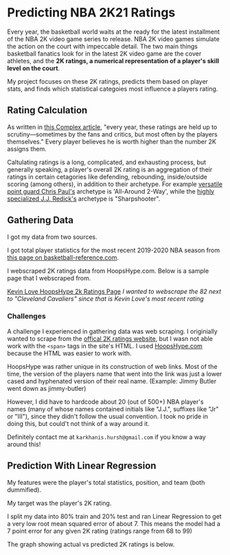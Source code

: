 # Predicting NBA 2K21 Ratings

Every year, the basketball world waits at the ready for the latest installment of the NBA 2K video game series to release. NBA 2K video games simulate the action on the court with impeccable detail. The two main things basketball fanatics look for in the latest 2K video game are the cover athletes, and the **2K ratings, a numerical representation of a player's skill level on the court**.

My project focuses on these 2K ratings, predicts them based on player stats, and finds which statistical categoies most influence a players rating.

## Rating Calculation

As written in [this Complex article](https://www.complex.com/sports/2017/10/how-nba-2k-determines-player-rankings), "every year, these ratings are held up to scrutiny—sometimes by the fans and critics, but most often by the players themselves." Every player believes he is worth higher than the number 2K assigns them.

Caltulating ratings is a long, complicated, and exhausting process, but generally speaking, a player's overall 2K rating is an aggregation of their ratings in certain cetagories like defending, rebounding, inside/outside scoring (among others), in addition to their archetype. For example [versatile point guard Chris Paul's](https://www.2kratings.com/chris-paul) archetype is 'All-Around 2-Way', while the [highly specialized J.J. Redick's](https://www.2kratings.com/jj-redick) archetype is "Sharpshooter".

## Gathering Data

I got my data from two sources.

I got total player statistics for the most recent 2019-2020 NBA season from [this page on basketball-reference.com](https://www.basketball-reference.com/leagues/NBA_2020_totals.html).

I webscraped 2K ratings data from HoopsHype.com. Below is a sample page that I webscraped from. 

[Kevin Love HoopsHype 2k Ratings Page](images/k_love_screenshot.png)
*I wanted to webscrape the 82 next to "Cleveland Cavaliers" since that is Kevin Love's most recent rating*

### Challenges

A challenge I experienced in gathering data was web scraping. I originially wanted to scrape from the [offical 2K ratings website](https://www.2kratings.com/), but I wasn not able work with the `<span>` tags in the site's HTML. I used [HoopsHype.com](https://hoopshype.com/) because the HTML was easier to work with. 

HoopsHype was rather unique in its construction of web links. Most of the time, the version of the players name that went into the link was just a lower cased and hyphenated version of their real name. (Example: Jimmy Butler went down as jimmy-butler)

However, I did have to hardcode about 20 (out of 500+) NBA player's names (many of whose names contained initials like "J.J.", suffixes like "Jr" or "III"), since they didn't follow the usual convention. I took no pride in doing this, but could't not think of a way around it. 

Definitely contact me at `karkhanis.hursh@gmail.com` if you know a way around this!

 

 ## Prediction With Linear Regression

 My features were the player's total statistics, position, and team (both dummified). 

 My target was the player's 2K rating. 

 I split my data into 80% train and 20% test and ran Linear Regression to get a very low root mean squared error of about 7. This means the model had a 7 point error for any given 2K rating (ratings range from 68 to 99)

 The graph showing actual vs predicted 2K ratings is below.








